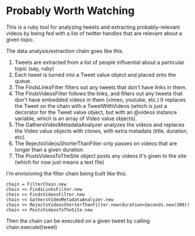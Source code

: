 # Probably Worth Watching
This is a ruby tool for analyzing tweets and extracting probably-relevant videos
by being fed with a list of twitter handles that are relevant about a given
topic.

The data analysis/extraction chain goes like this.

1) Tweets are extracted from a list of people influential about a particular
topic (say, ruby)
2) Each tweet is turned into a Tweet value object and placed onto the queue.
3) The FindsLinksFilter filters out any tweets that don't have links in them.
4) The FindsVideosFilter follows the links, and filters out any tweets that
don't have embedded videos in them (vimeo, youtube, etc.)  It replaces the Tweet
on the chain with a TweetWithVideos (which is just a decorator for the Tweet
value object, but with an @videos instance variable, which is an array of Video
value objects).
5) The GathersVideoMetadataAnalyzer analyzes the videos and replaces the Video
value objects with clones, with extra metadata (title, duration, etc).
6) The RejectsVideosShorterThanFilter only passes on videos that are longer than
a given duration.
7) The PostsVideosToTheSite object posts any videos it's given to the site
(which for now just means a text file)

I'm envisioning the filter chain being built like this:

    chain = FilterChain.new
    chain << FindsLinksFilter.new
    chain << FindsVideosFilter.new
    chain << GathersVideoMetadataAnalyzer.new
    chain << RejectsVideosShorterThanFilter.new(duration=Seconds.new(300))
    chain << PostsVideosToTheSite.new

Then the chain can be executed on a given tweet by calling chain.execute(tweet)
